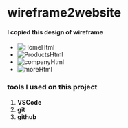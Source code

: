 # wireframe2website

#### I copied this design of wireframe

* ![HomeHtml](https://user-images.githubusercontent.com/117035615/222245122-a5c3181c-3152-4748-9fcc-16c4bc5dd283.png)
* ![ProductsHtml](https://user-images.githubusercontent.com/117035615/222245146-e99467fc-1a14-429b-9459-1fe0443e19af.png)
* ![companyHtml](https://user-images.githubusercontent.com/117035615/222245167-5d809c9b-cae7-46d7-bea6-b4f2ad42dedf.png)
* ![moreHtml](https://user-images.githubusercontent.com/117035615/222245175-753b0456-c940-42d4-91e2-f9c27863c622.png)

### tools I used on this project 
1. **VSCode**
2. **git**
3. **github**

